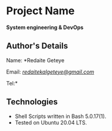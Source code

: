 # Project Name
**System engineering & DevOps**

## Author's Details
Name: *Redaite Geteye

Email: *redaitekalgeteye@gmail.com*

Tel:*

## Technologies
* Shell Scripts written in Bash 5.0.17(1).
* Tested on Ubuntu 20.04 LTS.



